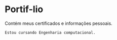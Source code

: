 # Portif-lio
Contém meus certificados e informações pessoais.
~~~~~~~~~~~~~~~~~~~~~~~~~~~~~~~~~~~~~~~~~~~~~~~~~~
Estou cursando Engenharia computacional.
